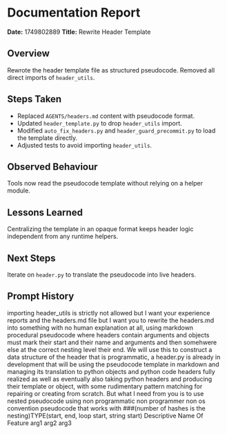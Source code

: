 # Documentation Report

**Date:** 1749802889
**Title:** Rewrite Header Template

## Overview
Rewrote the header template file as structured pseudocode. Removed all direct imports of `header_utils`.

## Steps Taken
- Replaced `AGENTS/headers.md` content with pseudocode format.
- Updated `header_template.py` to drop `header_utils` import.
- Modified `auto_fix_headers.py` and `header_guard_precommit.py` to load the template directly.
- Adjusted tests to avoid importing `header_utils`.

## Observed Behaviour
Tools now read the pseudocode template without relying on a helper module.

## Lessons Learned
Centralizing the template in an opaque format keeps header logic independent from any runtime helpers.

## Next Steps
Iterate on `header.py` to translate the pseudocode into live headers.

## Prompt History
importing header_utils is strictly not allowed but I want your experience reports and the headers.md file but I want you to rewrite the headers.md into something with no human explanation at all, using markdown procedural pseudocode where headers contain arguments and objects must mark their start and their name and arguments and then somehwere else at the correct nesting level their end. We will use this to construct a data structure of the header that is programmatic, a header.py is already in development that will be using the pseudocode template in markdown and managing its translation to python objects and python code headers fully realized as well as eventually also taking python headers and producing their template or object, with some rudimentary pattern matching for repairing or creating from scratch. But what I need from you is to use nested pseudocode using non programmatic non programmer non os convention pseudocode that works with ###(number of hashes is the nesting)TYPE(start, end, loop start, string start) Descriptive Name Of Feature arg1 arg2 arg3
